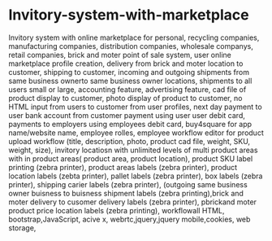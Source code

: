 # Invitory-system-with-marketplace
Invitory system with online marketplace for  personal,  recycling companies, manufacturing companies, distribution companies, wholesale companys, retail companies, brick and moter point of sale system, user online marketplace profile creation, delivery from brick and moter location to customer, shipping to customer, incoming  and outgoing shipments from same business ownerto same business owner locations, shipments to all users small or large, accounting feature, advertising feature, cad file of product display to customer, photo display of product to customer, no HTML input from users to customer from user profiles, next day payment to user bank account from customer payment using user user debit card, payments to employers using employees debit card,  buy4square for app name/website name, employee rolles, employee workflow editor for product upload workflow
(title, description, photo, product cad file, weight, SKU, weight, size), invitory locatiosn with unlimited levels of multi product areas with in product areas( product area, product location), product SKU label printing (zebra printer), product areas labels (zebra printer), product location labels (zebta printer), pallet labels (zebra printer), box labels (zebra printer), shipping carier labels (zebra printer), (outgoing same business owner buisness to buisness shipment labels (zebra printing),brick and moter delivery to cusomer delivery labels (zebra printer), pbrickand moter product price location labels (zebra printing), 
 workflowall HTML, bootstrap,JavaScript, acive x, webrtc,jquery,jquery mobile,cookies, web storage, 
